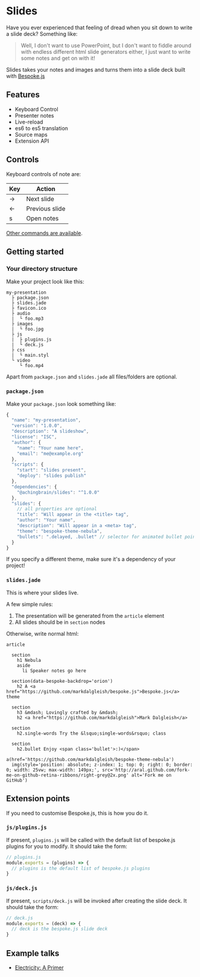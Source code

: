 # Slides

Have you ever experienced that feeling of dread when you sit down to write a slide deck?  Something like:

> Well, I don't want to use PowerPoint, but I don't want to fiddle around with endless different html slide generators either, I just want to write some notes and get on with it!

Slides takes your notes and images and turns them into a slide deck built with [Bespoke.js](http://markdalgleish.com/projects/bespoke.js)

## Features

 * Keyboard Control
 * Presenter notes
 * Live-reload
 * es6 to es5 translation
 * Source maps
 * Extension API

## Controls

Keyboard controls of note are:

| Key    | Action         |
| ------ |----------------|
| &rarr; | Next slide     |
| &larr; | Previous slide |
| s      | Open notes     |

[Other commands are available](https://github.com/bespokejs/bespoke-keys).

## Getting started

### Your directory structure

Make your project look like this:

```
my-presentation
  ├ package.json
  ├ slides.jade
  ├ favicon.ico
  ├ audio
  |  └ foo.mp3
  ├ images
  |  └ foo.jpg
  ├ js
  |  ├ plugins.js
  |  └ deck.js
  ├ css
  |  └ main.styl
  └ video
     └ foo.mp4
```

Apart from `package.json` and `slides.jade` all files/folders are optional.

### `package.json`

Make your `package.json` look something like:

```javascript
{
  "name": "my-presentation",
  "version": "1.0.0",
  "description": "A slideshow",
  "license": "ISC",
  "author": {
    "name": "Your name here",
    "email": "me@example.org"
  },
  "scripts": {
    "start": "slides present",
    "deploy": "slides publish"
  },
  "dependencies": {
    "@achingbrain/slides": "^1.0.0"
  },
  "slides": {
    // all properties are optional
    "title": "Will appear in the <title> tag",
    "author": "Your name",
    "description": "Will appear in a <meta> tag",
    "theme": "bespoke-theme-nebula",
    "bullets": ".delayed, .bullet" // selector for animated bullet points
  }
}
```

If you specify a different theme, make sure it's a dependency of your project!

### `slides.jade`

This is where your slides live.

A few simple rules:

1. The presentation will be generated from the `article` element
2. All slides should be in `section` nodes

Otherwise, write normal html:

```jade
article

  section
    h1 Nebula
    aside
      li Speaker notes go here

  section(data-bespoke-backdrop='orion')
    h2 A <a href="https://github.com/markdalgleish/bespoke.js">Bespoke.js</a> theme

  section
    h3 &mdash; Lovingly crafted by &mdash;
    h2 <a href="https://github.com/markdalgleish">Mark Dalgleish</a>

  section
    h2.single-words Try the &lsquo;single-words&rsquo; class

  section
    h2.bullet Enjoy <span class='bullet'>:)</span>

a(href='https://github.com/markdalgleish/bespoke-theme-nebula')
  img(style='position: absolute; z-index: 1; top: 0; right: 0; border: 0; width: 25vw; max-width: 149px;', src='http://aral.github.com/fork-me-on-github-retina-ribbons/right-grey@2x.png' alt='Fork me on GitHub')

```

## Extension points

If you need to customise Bespoke.js, this is how you do it.

### `js/plugins.js`

If present, `plugins.js` will be called with the default list of bespoke.js plugins for you to modify.  It should take the form:

```javascript
// plugins.js
module.exports = (plugins) => {
  // plugins is the default list of bespoke.js plugins
}
```

### `js/deck.js`

If present, `scripts/deck.js` will be invoked after creating the slide deck.  It should take the form:

```javascript
// deck.js
module.exports = (deck) => {
  // deck is the bespoke.js slide deck
}
```

## Example talks

* [Electricity: A Primer](https://github.com/achingbrain/electricity-a-primer)

